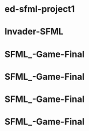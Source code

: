 # ed-sfml-project1
# Invader-SFML
# SFML_-Game-Final
# SFML_-Game-Final
# SFML_-Game-Final
# SFML_-Game-Final
